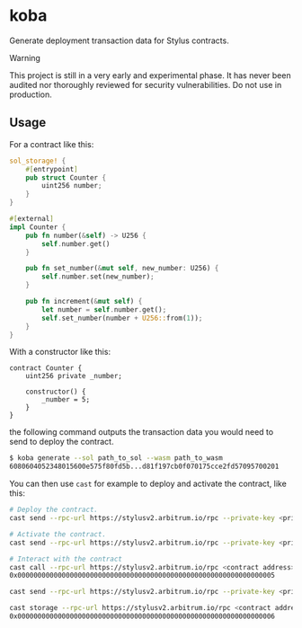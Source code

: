# koba

Generate deployment transaction data for Stylus contracts.

> [!WARNING]
> This project is still in a very early and experimental phase. It has never
> been audited nor thoroughly reviewed for security vulnerabilities. Do not use
> in production.

## Usage

For a contract like this:

```rust
sol_storage! {
    #[entrypoint]
    pub struct Counter {
        uint256 number;
    }
}

#[external]
impl Counter {
    pub fn number(&self) -> U256 {
        self.number.get()
    }

    pub fn set_number(&mut self, new_number: U256) {
        self.number.set(new_number);
    }

    pub fn increment(&mut self) {
        let number = self.number.get();
        self.set_number(number + U256::from(1));
    }
}
```

With a constructor like this:

```solidity
contract Counter {
    uint256 private _number;

    constructor() {
        _number = 5;
    }
}
```

the following command outputs the transaction data you would need to send to
deploy the contract.

```sh
$ koba generate --sol path_to_sol --wasm path_to_wasm
6080604052348015600e575f80fd5b...d81f197cb0f070175cce2fd57095700201
```

You can then use `cast` for example to deploy and activate the contract, like
this:

```sh
# Deploy the contract.
cast send --rpc-url https://stylusv2.arbitrum.io/rpc --private-key <private-key> --create <koba output>

# Activate the contract.
cast send --rpc-url https://stylusv2.arbitrum.io/rpc --private-key <private-key> --value "0.0001ether" 0x0000000000000000000000000000000000000071 "activateProgram(address)(uint16,uint256)" <contract address>

# Interact with the contract
cast call --rpc-url https://stylusv2.arbitrum.io/rpc <contract address> "number()"
0x0000000000000000000000000000000000000000000000000000000000000005

cast send --rpc-url https://stylusv2.arbitrum.io/rpc --private-key <private-key> <contract address> "increment()"

cast storage --rpc-url https://stylusv2.arbitrum.io/rpc <contract address> 0
0x0000000000000000000000000000000000000000000000000000000000000006
```
